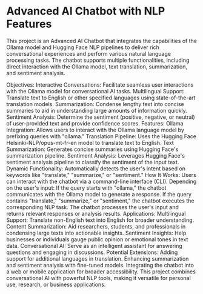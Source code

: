 # Advanced AI Chatbot with NLP Features
This project is an Advanced AI Chatbot that integrates the capabilities of the Ollama model and Hugging Face NLP pipelines to deliver rich conversational experiences and perform various natural language processing tasks. The chatbot supports multiple functionalities, including direct interaction with the Ollama model, text translation, summarization, and sentiment analysis.

Objectives:
Interactive Conversations: Facilitate seamless user interactions with the Ollama model for conversational AI tasks.
Multilingual Support: Translate text to English or other specified languages using state-of-the-art translation models.
Summarization: Condense lengthy text into concise summaries to aid in understanding large amounts of information quickly.
Sentiment Analysis: Determine the sentiment (positive, negative, or neutral) of user-provided text and provide confidence scores.
Features:
Ollama Integration: Allows users to interact with the Ollama language model by prefixing queries with "ollama."
Translation Pipeline: Uses the Hugging Face Helsinki-NLP/opus-mt-fr-en model to translate text to English.
Text Summarization: Generates concise summaries using Hugging Face's summarization pipeline.
Sentiment Analysis: Leverages Hugging Face's sentiment analysis pipeline to classify the sentiment of the input text.
Dynamic Functionality: Automatically detects the user's intent based on keywords like "translate," "summarize," or "sentiment."
How It Works:
Users can interact with the chatbot via a command-line interface (CLI).
Depending on the user's input:
If the query starts with "ollama," the chatbot communicates with the Ollama model to generate a response.
If the query contains "translate," "summarize," or "sentiment," the chatbot executes the corresponding NLP task.
The chatbot processes the user's input and returns relevant responses or analysis results.
Applications:
Multilingual Support: Translate non-English text into English for broader understanding.
Content Summarization: Aid researchers, students, and professionals in condensing large texts into actionable insights.
Sentiment Insights: Help businesses or individuals gauge public opinion or emotional tones in text data.
Conversational AI: Serve as an intelligent assistant for answering questions and engaging in discussions.
Potential Extensions:
Adding support for additional languages in translation.
Enhancing summarization and sentiment analysis with fine-tuned models.
Integrating the chatbot into a web or mobile application for broader accessibility.
This project combines conversational AI with powerful NLP tools, making it versatile for personal use, research, or business applications.














